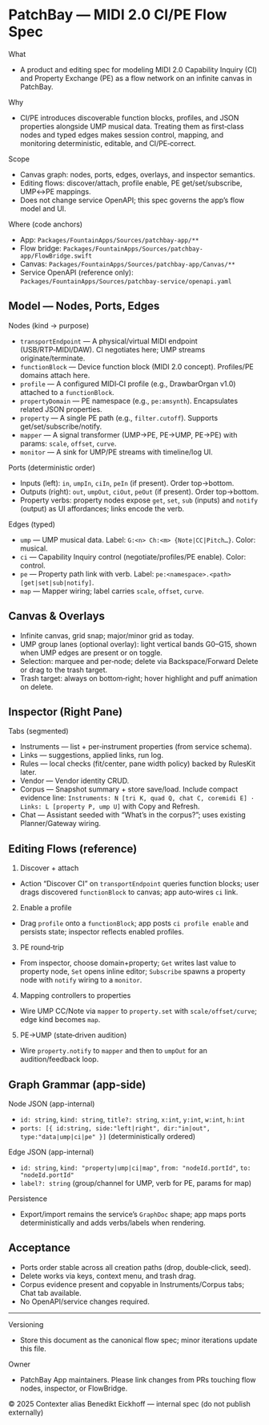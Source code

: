 # PatchBay — MIDI 2.0 CI/PE Flow Spec

What
- A product and editing spec for modeling MIDI 2.0 Capability Inquiry (CI) and Property Exchange (PE) as a flow network on an infinite canvas in PatchBay.

Why
- CI/PE introduces discoverable function blocks, profiles, and JSON properties alongside UMP musical data. Treating them as first‑class nodes and typed edges makes session control, mapping, and monitoring deterministic, editable, and CI/PE‑correct.

Scope
- Canvas graph: nodes, ports, edges, overlays, and inspector semantics.
- Editing flows: discover/attach, profile enable, PE get/set/subscribe, UMP↔PE mappings.
- Does not change service OpenAPI; this spec governs the app’s flow model and UI.

Where (code anchors)
- App: `Packages/FountainApps/Sources/patchbay-app/**`
- Flow bridge: `Packages/FountainApps/Sources/patchbay-app/FlowBridge.swift`
- Canvas: `Packages/FountainApps/Sources/patchbay-app/Canvas/**`
- Service OpenAPI (reference only): `Packages/FountainApps/Sources/patchbay-service/openapi.yaml`

## Model — Nodes, Ports, Edges

Nodes (kind → purpose)
- `transportEndpoint` — A physical/virtual MIDI endpoint (USB/RTP‑MIDI/DAW). CI negotiates here; UMP streams originate/terminate.
- `functionBlock` — Device function block (MIDI 2.0 concept). Profiles/PE domains attach here.
- `profile` — A configured MIDI‑CI profile (e.g., DrawbarOrgan v1.0) attached to a `functionBlock`.
- `propertyDomain` — PE namespace (e.g., `pe:amsynth`). Encapsulates related JSON properties.
- `property` — A single PE path (e.g., `filter.cutoff`). Supports get/set/subscribe/notify.
- `mapper` — A signal transformer (UMP→PE, PE→UMP, PE→PE) with params: `scale`, `offset`, `curve`.
- `monitor` — A sink for UMP/PE streams with timeline/log UI.

Ports (deterministic order)
- Inputs (left): `in`, `umpIn`, `ciIn`, `peIn` (if present). Order top→bottom.
- Outputs (right): `out`, `umpOut`, `ciOut`, `peOut` (if present). Order top→bottom.
- Property verbs: property nodes expose `get`, `set`, `sub` (inputs) and `notify` (output) as UI affordances; links encode the verb.

Edges (typed)
- `ump` — UMP musical data. Label: `G:<n> Ch:<m> {Note|CC|Pitch…}`. Color: musical.
- `ci` — Capability Inquiry control (negotiate/profiles/PE enable). Color: control.
- `pe` — Property path link with verb. Label: `pe:<namespace>.<path> [get|set|sub|notify]`.
- `map` — Mapper wiring; label carries `scale`, `offset`, `curve`.

## Canvas & Overlays

- Infinite canvas, grid snap; major/minor grid as today.
- UMP group lanes (optional overlay): light vertical bands G0–G15, shown when UMP edges are present or on toggle.
- Selection: marquee and per‑node; delete via Backspace/Forward Delete or drag to the trash target.
- Trash target: always on bottom‑right; hover highlight and puff animation on delete.

## Inspector (Right Pane)

Tabs (segmented)
- Instruments — list + per‑instrument properties (from service schema).
- Links — suggestions, applied links, run log.
- Rules — local checks (fit/center, pane width policy) backed by RulesKit later.
- Vendor — Vendor identity CRUD.
- Corpus — Snapshot summary + store save/load. Include compact evidence line: `Instruments: N [tri K, quad Q, chat C, coremidi E] · Links: L [property P, ump U]` with Copy and Refresh.
- Chat — Assistant seeded with “What’s in the corpus?”; uses existing Planner/Gateway wiring.

## Editing Flows (reference)

1) Discover + attach
- Action “Discover CI” on `transportEndpoint` queries function blocks; user drags discovered `functionBlock` to canvas; app auto‑wires `ci` link.

2) Enable a profile
- Drag `profile` onto a `functionBlock`; app posts `ci profile enable` and persists state; inspector reflects enabled profiles.

3) PE round‑trip
- From inspector, choose domain+property; `Get` writes last value to property node, `Set` opens inline editor; `Subscribe` spawns a property node with `notify` wiring to a `monitor`.

4) Mapping controllers to properties
- Wire UMP CC/Note via `mapper` to `property.set` with `scale/offset/curve`; edge kind becomes `map`.

5) PE→UMP (state‑driven audition)
- Wire `property.notify` to `mapper` and then to `umpOut` for an audition/feedback loop.

## Graph Grammar (app‑side)

Node JSON (app-internal)
- `id: string`, `kind: string`, `title?: string`, `x:int`, `y:int`, `w:int`, `h:int`
- `ports: [{ id:string, side:"left|right", dir:"in|out", type:"data|ump|ci|pe" }]` (deterministically ordered)

Edge JSON (app-internal)
- `id: string`, `kind: "property|ump|ci|map"`, `from: "nodeId.portId"`, `to: "nodeId.portId"`
- `label?: string` (group/channel for UMP, verb for PE, params for map)

Persistence
- Export/import remains the service’s `GraphDoc` shape; app maps ports deterministically and adds verbs/labels when rendering.

## Acceptance
- Ports order stable across all creation paths (drop, double‑click, seed).
- Delete works via keys, context menu, and trash drag.
- Corpus evidence present and copyable in Instruments/Corpus tabs; Chat tab available.
- No OpenAPI/service changes required.

---

Versioning
- Store this document as the canonical flow spec; minor iterations update this file.

Owner
- PatchBay App maintainers. Please link changes from PRs touching flow nodes, inspector, or FlowBridge.

© 2025 Contexter alias Benedikt Eickhoff — internal spec (do not publish externally)
